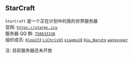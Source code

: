 ## StarCraft <br>
`StarCraft` 是一个正在计划中的我的世界服务器 <br>
官网: [`https://starmc.icu`](https://www.starmc.icu) <br>
服务器 QQ 群: [`758633338`](https://jq.qq.com/?_wv=1027&k=CoWax4IV) <br>
组织成员: 
[`Klop233`](https://lolicon.fit) 
[`LiChris93`](https://github.com/LiChris93) 
[`xiaomu18`](https://github.com/xiaomu18) 
[`Qiu_Naruto`](https://qn.mccmhc.top) 
[`wangxyper`](https://github.com/wangxyper) 

注: 目前服务器还未开放
